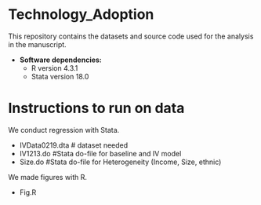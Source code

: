 # Technology_Adoption

This repository contains the datasets and source code used for the analysis in the manuscript.

- **Software dependencies:**
  - R version 4.3.1
  - Stata version 18.0
  
# Instructions to run on data
We conduct regression with Stata. 
- IVData0219.dta # dataset needed
- IV1213.do #Stata do-file for baseline and IV model
- Size.do #Stata do-file for Heterogeneity (Income, Size, ethnic)

We made figures with R. 
- Fig.R
